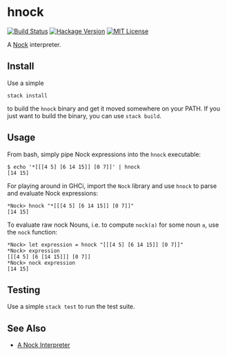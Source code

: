 # hnock

[![Build Status](https://travis-ci.org/jtobin/hnock.svg?branch=master)](https://travis-ci.org/jtobin/hnock)
[![Hackage Version](https://img.shields.io/hackage/v/hnock.svg)](http://hackage.haskell.org/package/hnock)
[![MIT License](https://img.shields.io/badge/license-MIT-blue.svg)](https://github.com/jtobin/hnock/blob/master/LICENSE)

A [Nock][nock] interpreter.

## Install

Use a simple

```
stack install
```

to build the `hnock` binary and get it moved somewhere on your PATH.  If you
just want to build the binary, you can use `stack build`.

## Usage

From bash, simply pipe Nock expressions into the `hnock` executable:

```
$ echo '*[[[4 5] [6 14 15]] [0 7]]' | hnock
[14 15]
```

For playing around in GHCi, import the `Nock` library and use `hnock` to parse
and evaluate Nock expressions:

```
*Nock> hnock "*[[[4 5] [6 14 15]] [0 7]]"
[14 15]
```

To evaluate raw nock Nouns, i.e. to compute `nock(a)` for some noun `a`, use
the `nock` function:

```
*Nock> let expression = hnock "[[[4 5] [6 14 15]] [0 7]]"
*Nock> expression
[[[4 5] [6 [14 15]]] [0 7]]
*Nock> nock expression
[14 15]
```

## Testing

Use a simple `stack test` to run the test suite.

## See Also

* [A Nock Interpreter][anin]

[nock]: https://urbit.org/docs/learn/arvo/nock/definition/
[anin]: https://jtobin.io/nock

